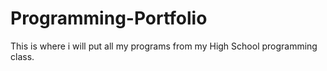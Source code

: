 # Programming-Portfolio
This is where i will put all my programs from my High School programming class.

